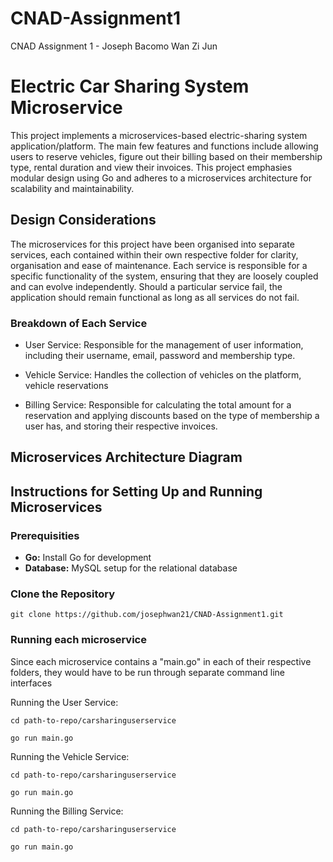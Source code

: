# CNAD-Assignment1
CNAD Assignment 1 - Joseph Bacomo Wan Zi Jun

# Electric Car Sharing System Microservice
This project implements a microservices-based electric-sharing system application/platform. The main few features and functions include allowing users to reserve vehicles, figure out their billing based on their membership type, rental duration and view their invoices. This project emphasies modular design using Go and adheres to a microservices architecture for scalability and maintainability.

## Design Considerations
The microservices for this project have been organised into separate services, each contained within their own respective folder for clarity, organisation and ease of maintenance. Each service is responsible for a specific functionality of the system, ensuring that they are loosely coupled and can evolve independently. Should a particular service fail, the application should remain functional as long as all services do not fail.

<h3><strong>Breakdown of Each Service</strong></h3>

- User Service: Responsible for the management of user information, including their username, email, password and membership type.

- Vehicle Service: Handles the collection of vehicles on the platform, vehicle reservations

- Billing Service: Responsible for calculating the total amount for a reservation and applying discounts based on the type of membership a user has, and storing their respective invoices.

## Microservices Architecture Diagram

## Instructions for Setting Up and Running Microservices

<h3><strong>Prerequisities</strong></h3>

- **Go:** Install Go for development
- **Database:** MySQL setup for the relational database

<h3><strong>Clone the Repository</strong></h3>

``git clone https://github.com/josephwan21/CNAD-Assignment1.git``


<h3><strong>Running each microservice</strong></h3>

Since each microservice contains a "main.go" in each of their respective folders, they would have to be run through separate command line interfaces

Running the User Service:

``cd path-to-repo/carsharinguserservice``

``go run main.go``

Running the Vehicle Service:

``cd path-to-repo/carsharinguserservice``

``go run main.go``

Running the Billing Service:

``cd path-to-repo/carsharinguserservice``

``go run main.go``

